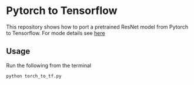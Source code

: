 # Pytorch to Tensorflow  
This repository shows how to port a pretrained ResNet model from Pytorch to Tensorflow. For mode details see [here](dmolony3.github.io)

## Usage
Run the following from the terminal
```python
python torch_to_tf.py
```
